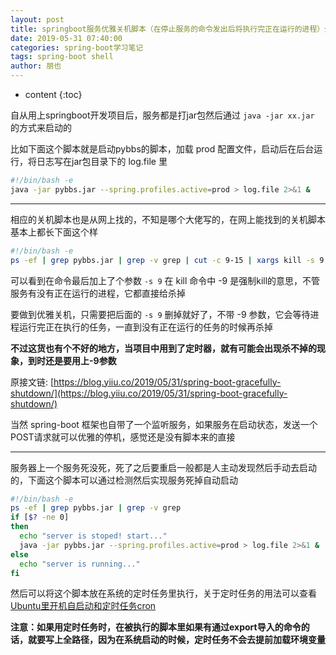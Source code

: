 ```yaml
---
layout: post
title: springboot服务优雅关机脚本（在停止服务的命令发出后将执行完正在运行的进程）外加检测进程死掉自动启动脚本
date: 2019-05-31 07:40:00
categories: spring-boot学习笔记
tags: spring-boot shell
author: 朋也
---
```


* content
{:toc}

自从用上springboot开发项目后，服务都是打jar包然后通过 `java -jar xx.jar` 的方式来启动的

比如下面这个脚本就是启动pybbs的脚本，加载 prod 配置文件，启动后在后台运行，将日志写在jar包目录下的 log.file 里





```bash
#!/bin/bash -e
java -jar pybbs.jar --spring.profiles.active=prod > log.file 2>&1 &
```

---

相应的关机脚本也是从网上找的，不知是哪个大佬写的，在网上能找到的关机脚本基本上都长下面这个样

```bash
#!/bin/bash -e
ps -ef | grep pybbs.jar | grep -v grep | cut -c 9-15 | xargs kill -s 9
```

可以看到在命令最后加上了个参数 `-s 9` 在 kill 命令中 -9 是强制kill的意思，不管服务有没有正在运行的进程，它都直接给杀掉

要做到优雅关机，只需要把后面的 `-s 9` 删掉就好了，不带 -9 参数，它会等待进程运行完正在执行的任务，一直到没有正在运行的任务的时候再杀掉

**不过这货也有个不好的地方，当项目中用到了定时器，就有可能会出现杀不掉的现象，到时还是要用上-9参数**

原接文链: [https://blog.yiiu.co/2019/05/31/spring-boot-gracefully-shutdown/](https://blog.yiiu.co/2019/05/31/spring-boot-gracefully-shutdown/)

当然 spring-boot 框架也自带了一个监听服务，如果服务在启动状态，发送一个POST请求就可以优雅的停机，感觉还是没有脚本来的直接

---

服务器上一个服务死没死，死了之后要重启一般都是人主动发现然后手动去启动的，下面这个脚本可以通过检测然后实现服务死掉自动启动

```bash
#!/bin/bash -e
ps -ef | grep pybbs.jar | grep -v grep
if [$? -ne 0]
then
  echo "server is stoped! start..."
  java -jar pybbs.jar --spring.profiles.active=prod > log.file 2>&1 &
else
  echo "server is running..."
fi
```

然后可以将这个脚本放在系统的定时任务里执行，关于定时任务的用法可以查看[Ubuntu里开机自启动和定时任务cron](https://blog.yiiu.co/2018/10/08/ubuntu-rclocal-crontab/)

**注意：如果用定时任务时，在被执行的脚本里如果有通过export导入的命令的话，就要写上全路径，因为在系统启动的时候，定时任务不会去提前加载环境变量**
